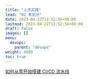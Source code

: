 ```yaml
---
title: "上手实践"
lead: "02 未划分"
date: 2023-04-22T12:52:56+08:00
lastmod: 2023-04-22T12:52:56+08:00
draft: false
images: []
menu:
  devops:
    parent: "devops"
weight: 4000
toc: true
---
```




[如何从零开始搭建 CI/CD 流水线](https://www.infoq.cn/article/WHt0wFMDRrBU-dtkh1Xp?utm_source=rss&utm_medium=article)
